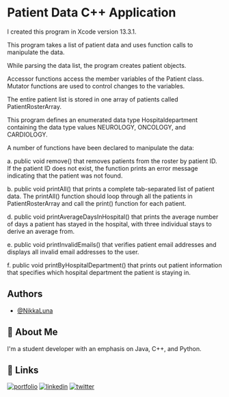
# Patient Data C++ Application

I created this program in Xcode version 13.3.1.

This program takes a list of patient data and uses function calls to manipulate the data.  

While parsing the data list, the program creates patient objects.  

Accessor functions access the member variables of the Patient class.  Mutator functions are used to control changes to the variables.

The entire patient list is stored in one array of patients called PatientRosterArray.

This program defines an enumerated data type Hospitaldepartment containing the data type values NEUROLOGY, ONCOLOGY, and CARDIOLOGY.

A number of functions have been declared to manipulate the data:  


  a.  public void remove() that removes patients from the roster by patient ID. If the patient ID does not exist, the function prints an error message indicating that the patient was not found.

  b. public void printAll() that prints a complete tab-separated list of patient data. The printAll() function should loop through all the patients in PatientRosterArray and call the print() function for each patient.

  d.  public void printAverageDaysInHospital()  that prints the average number of days a patient has stayed in the hospital, with three individual stays to derive an average from.

  e.  public void printInvalidEmails() that verifies patient email addresses and displays all invalid email addresses to the user.
 
  f.  public void printByHospitalDepartment() that prints out patient information that specifies which hospital department the patient is staying in.
  
 



 
 






## Authors

- [@NikkaLuna](https://github.com/NikkaLuna)


## 🚀 About Me
I'm a student developer with an emphasis on Java, C++, and Python.  


## 🔗 Links
[![portfolio](https://img.shields.io/badge/my_portfolio-000?style=for-the-badge&logo=ko-fi&logoColor=white)](https://andreachristinehayes.wixsite.com/andreahayesart/)
[![linkedin](https://img.shields.io/badge/linkedin-0A66C2?style=for-the-badge&logo=linkedin&logoColor=white)](https://www.linkedin.com/in/andrea-hayes-msml/)
[![twitter](https://img.shields.io/badge/twitter-1DA1F2?style=for-the-badge&logo=twitter&logoColor=white)](https://twitter.com/AHayes_Ninja_)

